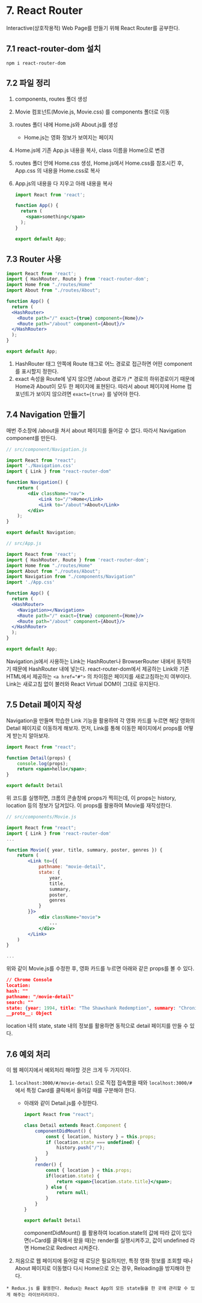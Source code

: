 # 7. React Router

Interactive(상호작용적) Web Page를 만들기 위해 React Router를 공부한다.

## 7.1 react-router-dom 설치

`npm i react-router-dom`

## 7.2 파일 정리

1. components, routes 폴더 생성

2. Movie 컴포넌트(Movie.js, Movie.css) 를 components 폴더로 이동

3. routes 폴더 내에 Home.js와 About.js를 생성

   * Home.js는 영화 정보가 보여지는 페이지

4. Home.js에 기존 App.js 내용을 복사, class 이름을 Home으로 변경

5. routes 폴더 안에 Home.css 생성, Home.js에서 Home.css를 참조시킨 후, App.css 의 내용을 Home.css로 복사

6. App.js의 내용을 다 지우고 아래 내용을 복사

   ```jsx
   import React from 'react';
   
   function App() {
     return (
       <span>something</span>
     );
   }
   
   export default App;
   ```

## 7.3 Router 사용

```jsx
import React from 'react';
import { HashRouter, Route } from 'react-router-dom';
import Home from "./routes/Home"
import About from "./routes/About";

function App() {
  return (
  <HashRouter>
    <Route path="/" exact={true} component={Home}/>
    <Route path="/about" component={About}/>
  </HashRouter>
  );
}

export default App;
```

1. HashRouter 태그 안쪽에 Route 태그로 어느 경로로 접근하면 어떤 component를 표시할지 정한다.
2. exact 속성을 Route에 넣지 않으면 /about 경로가 /* 경로의 하위경로이기 때문에 Home과 About이 모두 한 페이지에 표현된다. 따라서 about 페이지에 Home 컴포넌트가 보이지 않으려면 `exact={true}` 를 넣어야 한다.

## 7.4 Navigation 만들기

매번 주소창에 /about을 쳐서 about 페이지를 들어갈 수 없다. 따라서 Navigation component를 만든다.

```jsx
// src/component/Navigation.js

import React from "react";
import './Navigation.css'
import { Link } from "react-router-dom"

function Navigation() {
    return (
        <div className="nav">
            <Link to="/">Home</Link>
            <Link to="/about">About</Link>
        </div>
    );
}

export default Navigation;
```

```jsx
// src/App.js

import React from 'react';
import { HashRouter, Route } from 'react-router-dom';
import Home from "./routes/Home"
import About from "./routes/About";
import Navigation from "./components/Navigation"
import './App.css'

function App() {
  return (
  <HashRouter>
    <Navigation></Navigation>
    <Route path="/" exact={true} component={Home}/>
    <Route path="/about" component={About}/>
  </HashRouter>
  );
}

export default App;
```

Navigation.js에서 사용하는 Link는 HashRouter나 BrowserRouter 내에서 동작하기 때문에 HashRouter 내에 넣는다. react-router-dom에서 제공하는 Link와 기존 HTML에서 제공하는 `<a href="#">` 의 차이점은 페이지를 새로고침하는지 여부이다. Link는 새로고침 없이 불러와 React Virtual DOM이 그대로 유지된다.

## 7.5 Detail 페이지 작성

Navigation을 만들며 학습한 Link 기능을 활용하여 각 영화 카드를 누르면 해당 영화의 Detail 페이지로 이동하게 해보자.
먼저, Link를 통해 이동한 페이지에서 props를 어떻게 받는지 알아보자.

```jsx
import React from "react";

function Detail(props) {
    console.log(props);
    return <span>hello</span>;
}

export default Detail
```

위 코드를 실행하면, 크롬의 콘솔창에 props가 찍히는데, 이 props는 history, location 등의 정보가 담겨있다. 이 props를 활용하여 Movie를 재작성한다.

```jsx
// src/components/Movie.js

import React from "react";
import { Link } from 'react-router-dom'
...

function Movie({ year, title, summary, poster, genres }) {
    return (
        <Link to={{
            pathname: "movie-detail",
            state: {
                year,
                title,
                summary,
                poster,
                genres
            }
        }}>
            <div className="movie">
             	...
            </div>
        </Link>
    )
}

...
```

위와 같이 Movie.js를 수정한 후, 영화 카드를 누르면 아래와 같은 props를 볼 수 있다.

```json
// Chrome Console
location:
hash: ""
pathname: "/movie-detail"
search: ""
state: {year: 1994, title: "The Shawshank Redemption", summary: "Chronicles the experiences of a formerly successfu…, most notably a wise long-term inmate named Red.", poster: "https://yts.lt/assets/images/movies/The_Shawshank_Redemption_1994/medium-cover.jpg", genres: Array(3)}
__proto__: Object
```

location 내의 state, state 내의 정보를 활용하면 동적으로 detail 페이지를 만들 수 있다.   

## 7.6 예외 처리

이 웹 페이지에서 예외처리 해야할 것은 크게 두 가지이다.

 1. `localhost:3000/#/movie-detail`  으로 직접 접속했을 때와 `localhost:3000/#` 에서 특정 Card를 클릭해서 들어갈 때를 구분해야 한다.

    * 아래와 같이 Detail.js를 수정한다.

      ```jsx
      import React from "react";
      
      class Detail extends React.Component {
          componentDidMount() {
              const { location, history } = this.props;
              if (location.state === undefined) {
                  history.push("/");
              }
          }
          render() {
              const { location } = this.props;
              if(location.state) {
                  return <span>{location.state.title}</span>;
              } else {
                  return null;
              }
          }
      }
      
      export default Detail
      ```

      componentDidMount() 를 활용하여 location.state의 값에 따라 값이 있다면(=Card를 클릭해서 왔을 때)는 render를 실행시켜주고, 값이 undefined 라면 Home으로 Redirect 시켜준다.

 2.  처음으로 웹 페이지에 들어갈 때 로딩은 필요하지만, 특정 영화 정보를 조회할 때나 About 페이지로 이동했다 다시 Home으로 오는 경우, Reloading을 방지해야 한다.

    * Redux.js 를 활용한다. Redux는 React App의 모든 state들을 한 곳에 관리할 수 있게 해주는 라이브러리이다.

